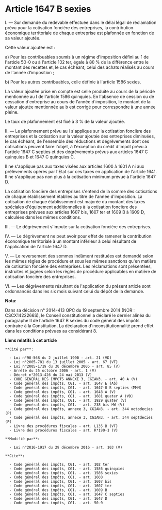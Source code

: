 # Article 1647 B sexies

I. ― Sur demande du redevable effectuée dans le délai légal de réclamation prévu pour la cotisation foncière des entreprises,
la contribution économique territoriale de chaque entreprise est plafonnée en fonction de sa valeur ajoutée. 

Cette valeur ajoutée est : 

a) Pour les contribuables soumis à un régime d'imposition défini au 1 de l'article 50-0 ou à l'article 102 ter, égale à 80 %
de la différence entre le montant des recettes et, le cas échéant, celui des achats réalisés au cours de l'année
d'imposition ; 

b) Pour les autres contribuables, celle définie à l'article 1586 sexies. 

La valeur ajoutée prise en compte est celle produite au cours de la période mentionnée au I de l'article 1586 quinquies. En
l'absence de cession ou de cessation d'entreprise au cours de l'année d'imposition, le montant de la valeur ajoutée
mentionnée au b est corrigé pour correspondre à une année pleine. 

Le taux de plafonnement est fixé à 3 % de la valeur ajoutée. 

II. ― Le plafonnement prévu au I s'applique sur la cotisation foncière des entreprises et la cotisation sur la valeur ajoutée
des entreprises diminuées, le cas échéant, de l'ensemble des réductions et dégrèvements dont ces cotisations peuvent faire
l'objet, à l'exception du crédit d'impôt prévu à l'article 1647 C septies et des dégrèvements prévus aux articles 1647 C
quinquies B et 1647 C quinquies C. 

Il ne s'applique pas aux taxes visées aux articles 1600 à 1601 A ni aux prélèvements opérés par l'Etat sur ces taxes en
application de l'article 1641. Il ne s'applique pas non plus à la cotisation minimum prévue à l'article 1647 D. 

La cotisation foncière des entreprises s'entend de la somme des cotisations de chaque établissement établies au titre de
l'année d'imposition. La cotisation de chaque établissement est majorée du montant des taxes spéciales d'équipement
additionnelles à la cotisation foncière des entreprises prévues aux articles 1607 bis, 
1607 ter et 1609 B à 1609 D, calculées dans les mêmes conditions. 

III. ― Le dégrèvement s'impute sur la cotisation foncière des entreprises. 

IV. ― Le dégrèvement ne peut avoir pour effet de ramener la contribution économique territoriale à un montant inférieur à
celui résultant de l'application de l'article 1647 D. 

V. ― Le reversement des sommes indûment restituées est demandé selon les mêmes règles de procédure et sous les mêmes
sanctions qu'en matière de cotisation foncière des entreprises. Les réclamations sont présentées, instruites et jugées selon
les règles de procédure applicables en matière de cotisation foncière des entreprises. 

VI. ― Les dégrèvements résultant de l'application du présent article sont ordonnancés dans les six mois suivant celui du
dépôt de la demande.

**Nota:**

Dans sa décision n° 2014-413 QPC du 19 septembre 2014 (NOR : CSCX1422266S), le Conseil constitutionnel  a déclaré le dernier
alinéa du paragraphe II de l'article 1647 B sexies du code général des impôts contraire à la Constitution. La déclaration
d'inconstitutionnalité prend effet dans les conditions prévues au considérant 8.

**Liens relatifs à cet article**

	**Cité par**:

	  - Loi n°90-568 du 2 juillet 1990 - art. 21 (VD)
	  - Loi n°2005-781 du 13 juillet 2005 - art. 67 (VT)
	  - Loi n°2005-1719 du 30 décembre 2005 - art. 85 (V)
	  - Arrêté du 25 octobre 2006 - art. 1 (V)
	  - Décret n°2013-426 du 24 mai 2013 (V)
	  - CODE GENERAL DES IMPOTS ANNEXE 3, CGIAN3. - art. 40 A (V)
	  - Code général des impôts, CGI. - art. 1647 E (Ab)
	  - Code général des impôts, CGI. - art. 1647-0 B septies (MMN)
	  - Code général des impôts, CGI. - art. 1648 A (V)
	  - Code général des impôts, CGI. - art. 1681 quater A (VD)
	  - Code général des impôts, CGI. - art. 1929 quater (V)
	  - Code général des impôts, CGI. - art. 238 bis HW (V)
	  - Code général des impôts, annexe 3, CGIAN3. - art. 344 octodecies (P)
	  - Code général des impôts, annexe 3, CGIAN3. - art. 344 septdecies (P)
	  - Livre des procédures fiscales - art. L135 B (VT)
	  - Livre des procédures fiscales - art. R*190-1 (V)

	**Modifié par**:

	  - Loi n°2016-1917 du 29 décembre 2016 - art. 103 (V)

	**Cite**:

	  - Code général des impôts, CGI. - art. 102 ter
	  - Code général des impôts, CGI. - art. 1586 quinquies
	  - Code général des impôts, CGI. - art. 1586 sexies
	  - Code général des impôts, CGI. - art. 1600
	  - Code général des impôts, CGI. - art. 1607 bis
	  - Code général des impôts, CGI. - art. 1607 ter
	  - Code général des impôts, CGI. - art. 1609 B
	  - Code général des impôts, CGI. - art. 1647 C septies
	  - Code général des impôts, CGI. - art. 1647 D
	  - Code général des impôts, CGI. - art. 50-0
